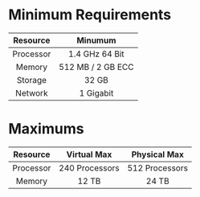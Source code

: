 <!-- TITLE: Server 2016 Required Resources -->
<!-- SUBTITLE: A quick summary of Resources -->

# Minimum Requirements


|  Resource |      Minumum      |
|:---------:|:-----------------:|
| Processor | 1.4 GHz 64 Bit    |
| Memory    | 512 MB / 2 GB ECC |
| Storage   | 32 GB             |
| Network   | 1 Gigabit         |

# Maximums
|  Resource |   Virtual Max  |  Physical Max  |
|:---------:|:--------------:|:--------------:|
| Processor | 240 Processors | 512 Processors |
|   Memory  |      12 TB     |      24 TB     |
